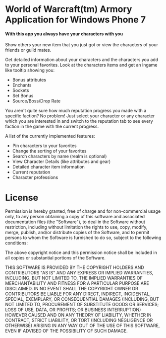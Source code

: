 World of Warcraft(tm) Armory Application for Windows Phone 7
============================================================

#### With this app you always have your characters with you ####

Show others your new item that you just got or view the characters of your friends or guild mates.

Get detailed information about your characters and the characters you add to your personal favorites.
Look at the characters items and get an ingame like tooltip showing you:

* Bonus attributes
* Enchants
* Sockets
* Set Bonus
* Source/Boss/Drop Rate

You aren't quite sure how much reputation progress you made with a specific faction?
No problem! Just select your character or any character which you are interested in and switch to the reputation tab to see every faction in the game with the current progress.

A list of the currently implemented features:

* Pin characters to your favorites
* Change the sorting of your favorites
* Search characters by name (realm is optional)
* View Character Details (like attributes and gear)
* Detailed character item information
* Current reputation
* Character professions

# License #

Permission is hereby granted, free of charge and for non-commercial usage
only, to any person obtaining a copy of this software and associated
documentation files (the "Software"), to deal in the Software without
restriction, including without limitation the rights to use, copy, modify,
merge, publish, and/or distribute copies of the Software, and to permit
persons to whom the Software is furnished to do so, subject to the following
conditions:

The above copyright notice and this permission notice shall be included
in all copies or substantial portions of the Software.

THIS SOFTWARE IS PROVIDED BY THE COPYRIGHT HOLDERS AND CONTRIBUTORS "AS IS"
AND ANY EXPRESS OR IMPLIED WARRANTIES, INCLUDING, BUT NOT LIMITED TO, THE 
IMPLIED WARRANTIES OF MERCHANTABILITY AND FITNESS FOR A PARTICULAR PURPOSE 
ARE DISCLAIMED. IN NO EVENT SHALL THE COPYRIGHT OWNER OR CONTRIBUTORS BE 
LIABLE FOR ANY DIRECT, INDIRECT, INCIDENTAL, SPECIAL, EXEMPLARY, OR 
CONSEQUENTIAL DAMAGES (INCLUDING, BUT NOT LIMITED TO, PROCUREMENT OF
SUBSTITUTE GOODS OR SERVICES; LOSS OF USE, DATA, OR PROFITS; OR BUSINESS 
INTERRUPTION) HOWEVER CAUSED AND ON ANY THEORY OF LIABILITY, WHETHER IN 
CONTRACT, STRICT LIABILITY, OR TORT (INCLUDING NEGLIGENCE OR OTHERWISE) 
ARISING IN ANY WAY OUT OF THE USE OF THIS SOFTWARE, EVEN IF ADVISED OF 
THE POSSIBILITY OF SUCH DAMAGE.